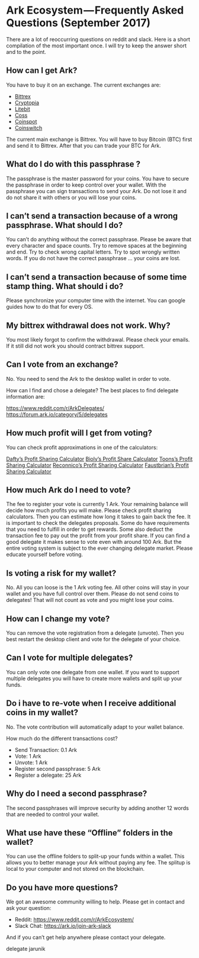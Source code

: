 # Ark Ecosystem — Frequently Asked Questions (September 2017)
There are a lot of reoccurring questions on reddit and slack. Here is a short compilation of the most important once. I will try to keep the answer short and to the point.

## How can I get Ark?
You have to buy it on an exchange. The current exchanges are:

- [Bittrex](https://bittrex.com/)
- [Cryptopia](https://www.cryptopia.co.nz/Exchange/?market=ARK_BTC)
- [Litebit](https://www.cryptopia.co.nz/Exchange/?market=ARK_BTC)
- [Coss](https://coss.io/)
- [Coinspot](https://www.coinspot.com.au/buy/ark)
- [Coinswitch](https://www.coinswitch.co/)

The current main exchange is Bittrex. You will have to buy Bitcoin (BTC) first and send it to Bittrex. After that you can trade your BTC for Ark.

## What do I do with this passphrase ?
The passphrase is the master password for your coins. You have to secure the passphrase in order to keep control over your wallet. With the passphrase you can sign transactions to send your Ark. Do not lose it and do not share it with others or you will lose your coins.

## I can’t send a transaction because of a wrong passphrase. What should I do?
You can’t do anything without the correct passphrase. Please be aware that every character and space counts. Try to remove spaces at the beginning and end. Try to check wrong capital letters. Try to spot wrongly written words. If you do not have the correct passphrase … your coins are lost.

## I can’t send a transaction because of some time stamp thing. What should i do?
Please synchronize your computer time with the internet. You can google guides how to do that for every OS.

## My bittrex withdrawal does not work. Why?
You most likely forgot to confirm the withdrawal. Please check your emails. If it still did not work you should contract bittrex support.

## Can I vote from an exchange?
No. You need to send the Ark to the desktop wallet in order to vote.

How can I find and chose a delegate?
The best places to find delegate information are:

https://www.reddit.com/r/ArkDelegates/
https://forum.ark.io/category/5/delegates

## How much profit will I get from voting?
You can check profit approximations in one of the calculators:

[Dafty’s Profit Sharing Calculator](https://docs.google.com/spreadsheets/d/1FGo3FkC3uSWXGHatPQyny2brMWjAIJsHFCR-Lhkl_m0/edit?usp=sharing)
[Bioly’s Profit Share Calculator](http://pool.arkno.de/calculator.php)
[Toons’s Profit Sharing Calculator](https://docs.google.com/spreadsheets/d/1dmFKza6cM3DYaNbKLlZg2rx6rZL5iLcYRLK5eEXXqD8/edit#gid=0)
[Reconnico’s Profit Sharing Calculator](http://calculator.reconnico.com/)
[Faustbrian’s Profit Sharing Calculator](https://delegates.arkx.io/calculator)

## How much Ark do I need to vote?
The fee to register your vote is currently 1 Ark. Your remaining balance will decide how much profits you will make. Please check profit sharing calculators. Then you can estimate how long it takes to gain back the fee. It is important to check the delegates proposals. Some do have requirements that you need to fulfill in order to get rewards. Some also deduct the transaction fee to pay out the profit from your profit share. If you can find a good delegate it makes sense to vote even with around 100 Ark. But the entire voting system is subject to the ever changing delegate market. Please educate yourself before voting.

## Is voting a risk for my wallet?
No. All you can loose is the 1 Ark voting fee. All other coins will stay in your wallet and you have full control over them. Please do not send coins to delegates! That will not count as vote and you might lose your coins.

## How can I change my vote?
You can remove the vote registration from a delegate (unvote). Then you best restart the desktop client and vote for the delegate of your choice.

## Can I vote for multiple delegates?
You can only vote one delegate from one wallet. If you want to support multiple delegates you will have to create more wallets and split up your funds.

## Do i have to re-vote when I receive additional coins in my wallet?
No. The vote contribution will automatically adapt to your wallet balance.

How much do the different transactions cost?
- Send Transaction: 0.1 Ark
- Vote: 1 Ark
- Unvote: 1 Ark
- Register second passphrase: 5 Ark
- Register a delegate: 25 Ark

## Why do I need a second passphrase?
The second passphrases will improve security by adding another 12 words that are needed to control your wallet.

## What use have these “Offline” folders in the wallet?
You can use the offline folders to split-up your funds within a wallet. This allows you to better manage your Ark without paying any fee. The splitup is local to your computer and not stored on the blockchain.

## Do you have more questions?
We got an awesome community willing to help. Please get in contact and ask your question:

- Reddit: https://www.reddit.com/r/ArkEcosystem/
- Slack Chat: https://ark.io/join-ark-slack

And if you can’t get help anywhere please contact your delegate.

delegate jarunik